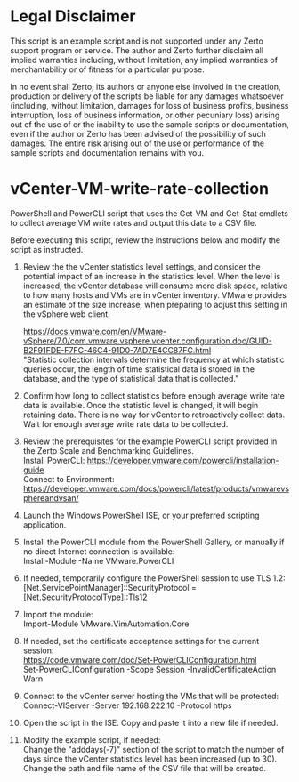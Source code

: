 # Legal Disclaimer
This script is an example script and is not supported under any Zerto support program or service. The author and Zerto further disclaim all implied warranties including, without limitation, any implied warranties of merchantability or of fitness for a particular purpose.

In no event shall Zerto, its authors or anyone else involved in the creation, production or delivery of the scripts be liable for any damages whatsoever (including, without limitation, damages for loss of business profits, business interruption, loss of business information, or other pecuniary loss) arising out of the use of or the inability to use the sample scripts or documentation, even if the author or Zerto has been advised of the possibility of such damages. The entire risk arising out of the use or performance of the sample scripts and documentation remains with you.

# vCenter-VM-write-rate-collection
PowerShell and PowerCLI script that uses the Get-VM and Get-Stat cmdlets to collect average VM write rates and output this data to a CSV file.

Before executing this script, review the instructions below and modify the script as instructed.


1. Review the the vCenter statistics level settings, and consider the potential impact of an increase in the statistics level. When the level is increased, the vCenter database will consume more disk space, relative to how many hosts and VMs are in vCenter inventory. VMware provides an estimate of the size increase, when preparing to adjust this setting in the vSphere web client.

    https://docs.vmware.com/en/VMware-vSphere/7.0/com.vmware.vsphere.vcenter.configuration.doc/GUID-B2F91FDE-F7FC-46C4-91D0-7AD7E4CC87FC.html<br>
    "Statistic collection intervals determine the frequency at which statistic queries occur, the length of time statistical data is stored in the database, and the type of statistical data that is collected."

2. Confirm how long to collect statistics before enough average write rate data is available. Once the statistic level is changed, it will begin retaining data. There is no way for vCenter to retroactively collect data.
     Wait for enough average write rate data to be collected.

3. Review the prerequisites for the example PowerCLI script provided in the Zerto Scale and Benchmarking Guidelines.<br>
     Install PowerCLI: https://developer.vmware.com/powercli/installation-guide<br>
     Connect to Environment: https://developer.vmware.com/docs/powercli/latest/products/vmwarevsphereandvsan/

4. Launch the Windows PowerShell ISE, or your preferred scripting application.

5. Install the PowerCLI module from the PowerShell Gallery, or manually if no direct Internet connection is available:<br>
	  Install-Module -Name VMware.PowerCLI
	
6. If needed, temporarily configure the PowerShell session to use TLS 1.2:<br>
	  [Net.ServicePointManager]::SecurityProtocol = [Net.SecurityProtocolType]::Tls12

7. Import the module:<br>
	  Import-Module VMware.VimAutomation.Core

8. If needed, set the certificate acceptance settings for the current session:<br>
    https://code.vmware.com/doc/Set-PowerCLIConfiguration.html<br>
    Set-PowerCLIConfiguration -Scope Session -InvalidCertificateAction Warn
		
9. Connect to the vCenter server hosting the VMs that will be protected:<br>
	  Connect-VIServer -Server 192.168.222.10 -Protocol https

10. Open the script in the ISE. Copy and paste it into a new file if needed.

11. Modify the example script, if needed:<br>
    Change the "adddays(-7)" section of the script to match the number of days since the vCenter statistics level has been increased (up to 30).<br>
    Change the path and file name of the CSV file that will be created.
